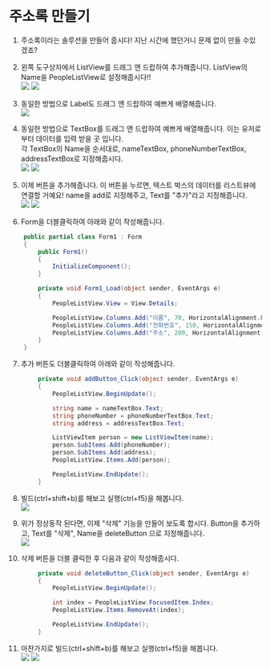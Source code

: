# 주소록 만들기

1. 주소록이라는 솔루션을 만들어 줍시다! 지난 시간에 했던거니 문제 없이 만들 수있겠죠?

2. 왼쪽 도구상자에서 ListView를 드래그 앤 드랍하여 추가해줍니다. ListView의 Name을 PeopleListView로 설정해줍시다!!  
![](./img/1.jpg)
![](./img/2.jpg)

3. 동일한 방법으로 Label도 드래그 앤 드랍하여 예쁘게 배열해줍니다.  
![](./img/3.jpg)

4. 동일한 방법으로 TextBox를 드래그 앤 드랍하여 예쁘게 배열해줍니다. 이는 유저로부터 데이터를 입력 받을 곳 입니다.  
각 TextBox의 Name을 순서대로, nameTextBox, phoneNumberTextBox, addressTextBox로 지정해줍시다.  
![](./img/4.jpg)
![](./img/4-1.jpg)

5. 이제 버튼을 추가해줍니다. 이 버튼을 누르면, 텍스트 박스의 데이터를 리스트뷰에 연결할 거예요! name을 add로 지정해주고, Text를 "추가"라고 지정해줍니다.  
![](./img/6.jpg)
![](./img/7.jpg)


6. Form을 더블클릭하여 아래와 같이 작성해줍니다.
```C#
    public partial class Form1 : Form
    {
        public Form1()
        {
            InitializeComponent();
        }

        private void Form1_Load(object sender, EventArgs e)
        {
            PeopleListView.View = View.Details;

            PeopleListView.Columns.Add("이름", 70, HorizontalAlignment.Left);
            PeopleListView.Columns.Add("전화번호", 150, HorizontalAlignment.Left);
            PeopleListView.Columns.Add("주소", 200, HorizontalAlignment.Left);
        }
    }
```

7. 추가 버튼도 더블클릭하여 아래와 같이 작성해줍니다.
```C#
        private void addButton_Click(object sender, EventArgs e)
        {
            PeopleListView.BeginUpdate();

            string name = nameTextBox.Text;
            string phoneNumber = phoneNumberTextBox.Text;
            string address = addressTextBox.Text;

            ListViewItem person = new ListViewItem(name);
            person.SubItems.Add(phoneNumber);
            person.SubItems.Add(address);
            PeopleListView.Items.Add(person);

            PeopleListView.EndUpdate();
        }
```

8. 빌드(ctrl+shift+b)를 해보고 실행(ctrl+f5)을 해봅니다.  
![](./img/10.jpg)

9. 위가 정상동작 된다면, 이제 "삭제" 기능을 만들어 보도록 합시다. Button을 추가하고, Text를 "삭제", Name을 deleteButton 으로 지정해줍니다.  
![](./img/11.jpg)

10. 삭제 버튼을 더블 클릭한 후 다음과 같이 작성해줍시다.

```C#
        private void deleteButton_Click(object sender, EventArgs e)
        {
            PeopleListView.BeginUpdate();

            int index = PeopleListView.FocusedItem.Index;
            PeopleListView.Items.RemoveAt(index);

            PeopleListView.EndUpdate();
        }
```

11. 마찬가지로 빌드(ctrl+shift+b)를 해보고 실행(ctrl+f5)을 해봅니다.  
![](./img/12.jpg)
![](./img/13.jpg)

